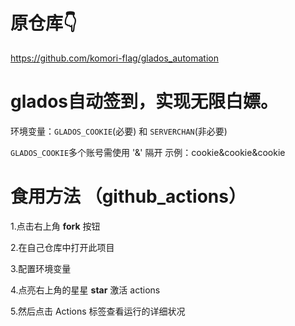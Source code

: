 # 原仓库👇
https://github.com/komori-flag/glados_automation
# glados自动签到，实现无限白嫖。

环境变量：`GLADOS_COOKIE`(必要) 和 `SERVERCHAN`(非必要)

 `GLADOS_COOKIE`多个账号需使用 '&' 隔开
  示例：cookie&cookie&cookie



# 食用方法 （github_actions）

 1.点击右上角 **fork** 按钮 
 
 2.在自己仓库中打开此项目
 
 3.配置环境变量
 
 4.点亮右上角的星星 **star** 激活 actions
 
 5.然后点击 Actions 标签查看运行的详细状况

